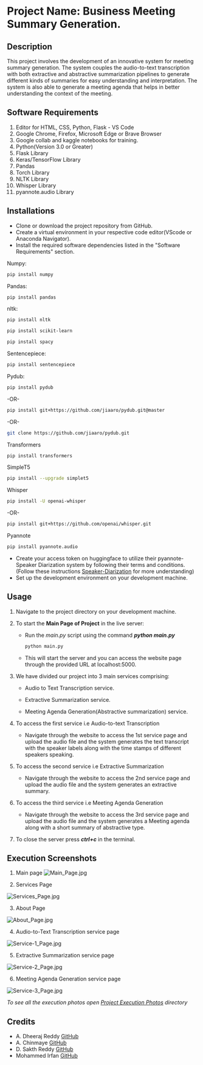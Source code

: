 
# Project Name: Business Meeting Summary Generation.


## Description

This project involves the development of an innovative system for meeting summary generation. The system couples the audio-to-text transcription with both extractive and abstractive summarization pipelines to generate different kinds of summaries for easy understanding and interpretation. The system is also able to generate a meeting agenda that helps in better understanding the context of the meeting.
## Software Requirements

1. Editor for HTML, CSS, Python, Flask - VS Code
2. Google Chrome, Firefox, Microsoft Edge or Brave Browser
3. Google collab and kaggle notebooks for training.
4. Python(Version 3.0 or Greater)
5. Flask Library
6. Keras/TensorFlow Library
7. Pandas
8. Torch Library
9. NLTK Library
10. Whisper Library
11. pyannote.audio Library
## Installations

* Clone or download the project repository from GitHub.
* Create a virtual environment in your respective code editor(VScode or Anaconda Navigator).
* Install the required software dependencies listed in the "Software Requirements" section.

Numpy:
```bash
pip install numpy
```
Pandas:
```bash
pip install pandas
```
nltk:
```bash
pip install nltk
```
```bash
pip install scikit-learn
```
```bash
pip install spacy
```
Sentencepiece:
```bash
pip install sentencepiece
```
Pydub:
```bash
pip install pydub
```
-OR-
```bash
pip install git+https://github.com/jiaaro/pydub.git@master
```
-OR-
```bash
git clone https://github.com/jiaaro/pydub.git
```
Transformers
```bash
pip install transformers
```
SimpleT5
```bash
pip install --upgrade simplet5
```
Whisper
```bash
pip install -U openai-whisper
```
-OR-

```bash
pip install git+https://github.com/openai/whisper.git
```
Pyannote
```bash
pip install pyannote.audio
```

* Create your access token on huggingface to utilize their pyannote-Speaker Diarization system by following their terms and conditions. (Follow these instructions [Speaker-Diarization](https://huggingface.co/pyannote/speaker-diarization-3.1) for more understanding)
* Set up the development environment on your development machine.
## Usage

1. Navigate to the project directory on your development machine.
2. To start the **Main Page of Project** in the live server:

    * Run the *main.py* script using the command ***python main.py***
      ```bash
      python main.py
      ```
    * This will start the server and you can access the website page through the provided URL at localhost:5000.
3. We have divided our project into 3 main services comprising:
   
    * Audio to Text Transcription service.

    * Extractive Summarization service.

    * Meeting Agenda Generation(Abstractive summarization) service.
4. To access the first service i.e Audio-to-text Transcription

    * Navigate through the website to access the 1st service page and upload the audio file and the system generates the text transcript with the speaker labels along with the time stamps of different speakers speaking.

5. To access the second service i.e Extractive Summarization

    * Navigate through the website to access the 2nd service page and upload the audio file and the system generates an extractive summary.

6. To access the third service i.e Meeting Agenda Generation

    * Navigate through the website to access the 3rd service page and upload the audio file and the system generates a Meeting agenda along with a short summary of abstractive type.

7. To close the server press ***ctrl+c*** in the terminal.

## Execution Screenshots
1. Main page
![Main_Page.jpg](https://github.com/dheeraj2804/Business-Meeting-Summary-Generation/blob/master/Project%20Execution%20Screenshots/UI1.png)

2. Services Page

![Services_Page.jpg](https://github.com/dheeraj2804/Business-Meeting-Summary-Generation/blob/master/Project%20Execution%20Screenshots/UI2.png)

3. About Page

![About_Page.jpg](https://github.com/dheeraj2804/Business-Meeting-Summary-Generation/blob/master/Project%20Execution%20Screenshots/UI3.png)


4. Audio-to-Text Transcription service page

![Service-1_Page.jpg](https://github.com/dheeraj2804/Business-Meeting-Summary-Generation/blob/master/Project%20Execution%20Screenshots/service1-pic.png)

5. Extractive Summarization service page

![Service-2_Page.jpg](https://github.com/dheeraj2804/Business-Meeting-Summary-Generation/blob/master/Project%20Execution%20Screenshots/service2-pic.png)

6. Meeting Agenda Generation service page

![Service-3_Page.jpg](https://github.com/dheeraj2804/Business-Meeting-Summary-Generation/blob/master/Project%20Execution%20Screenshots/service3-pic.png)



*To see all the execution photos open [Project Execution Photos](https://github.com/dheeraj2804/Business-Meeting-Summary-Generation/tree/master/Project%20Execution%20Screenshots) directory*

## Credits

* A. Dheeraj Reddy [GitHub](https://github.com/dheeraj2804)
* A. Chinmaye [GitHub](https://github.com/Chinmaye09)
* D. Sakth Reddy [GitHub](https://github.com/saketh-dr)
* Mohammed Irfan [GitHub](https://github.com/irfanmd17)
